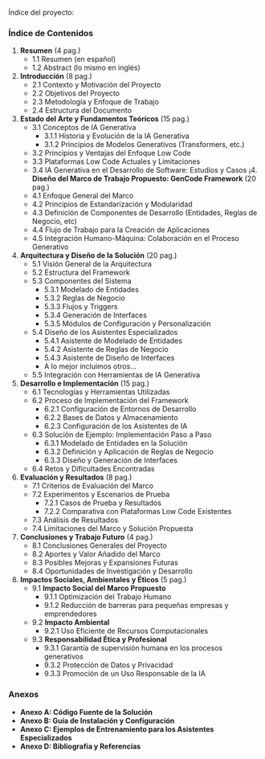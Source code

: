 Índice del proyecto:
### **Índice de Contenidos**

1.  **Resumen** (4 pag.)
    -   1.1 Resumen (en español)
    -   1.2 Abstract (lo mismo en inglés)
2.  **Introducción** (8 pag.)
    -   2.1 Contexto y Motivación del Proyecto
    -   2.2 Objetivos del Proyecto
    -   2.3 Metodología y Enfoque de Trabajo
    -   2.4 Estructura del Documento
3.  **Estado del Arte y Fundamentos Teóricos** (15 pag.)
    -   3.1 Conceptos de IA Generativa
        -   3.1.1 Historia y Evolución de la IA Generativa
        -   3.1.2 Principios de Modelos Generativos (Transformers, etc.)
    -   3.2 Principios y Ventajas del Enfoque Low Code
    -   3.3 Plataformas Low Code Actuales y Limitaciones
    -   3.4 IA Generativa en el Desarrollo de Software: Estudios y Casos
¡4.  **Diseño del Marco de Trabajo Propuesto: GenCode Framework** (20 pag.)
    -   4.1 Enfoque General del Marco
    -   4.2 Principios de Estandarización y Modularidad
    -   4.3 Definición de Componentes de Desarrollo (Entidades, Reglas de Negocio, etc)
    -   4.4 Flujo de Trabajo para la Creación de Aplicaciones
    -   4.5 Integración Humano-Máquina: Colaboración en el Proceso Generativo
5.  **Arquitectura y Diseño de la Solución** (20 pag.)
    -   5.1 Visión General de la Arquitectura
    -   5.2 Estructura del Framework
    -   5.3 Componentes del Sistema
        -   5.3.1 Modelado de Entidades
        -   5.3.2 Reglas de Negocio
        -   5.3.3 Flujos y Triggers
        -   5.3.4 Generación de Interfaces
        -   5.3.5 Módulos de Configuración y Personalización
    -   5.4 Diseño de los Asistentes Especializados
        -   5.4.1 Asistente de Modelado de Entidades
        -   5.4.2 Asistente de Reglas de Negocio
        -   5.4.3 Asistente de Diseño de Interfaces
        -   A lo mejor incluimos otros...
    -   5.5 Integración con Herramientas de IA Generativa
6.  **Desarrollo e Implementación** (15 pag.)
    -   6.1 Tecnologías y Herramientas Utilizadas
    -   6.2 Proceso de Implementación del Framework
        -   6.2.1 Configuración de Entornos de Desarrollo
        -   6.2.2 Bases de Datos y Almacenamiento
        -   6.2.3 Configuración de los Asistentes de IA
    -   6.3 Solución de Ejemplo: Implementación Paso a Paso
        -   6.3.1 Modelado de Entidades en la Solución
        -   6.3.2 Definición y Aplicación de Reglas de Negocio
        -   6.3.3 Diseño y Generación de Interfaces
    -   6.4 Retos y Dificultades Encontradas
7.  **Evaluación y Resultados** (8 pag.)
    -   7.1 Criterios de Evaluación del Marco
    -   7.2 Experimentos y Escenarios de Prueba
        -   7.2.1 Casos de Prueba y Resultados
        -   7.2.2 Comparativa con Plataformas Low Code Existentes
    -   7.3 Análisis de Resultados
    -   7.4 Limitaciones del Marco y Solución Propuesta
8.  **Conclusiones y Trabajo Futuro** (4 pag.)
    -   8.1 Conclusiones Generales del Proyecto
    -   8.2 Aportes y Valor Añadido del Marco
    -   8.3 Posibles Mejoras y Expansiones Futuras
    -   8.4 Oportunidades de Investigación y Desarrollo
9.  **Impactos Sociales, Ambientales y Éticos** (5 pag.)
    -   9.1 **Impacto Social del Marco Propuesto**
        -   9.1.1 Optimización del Trabajo Humano
        -   9.1.2 Reducción de barreras para pequeñas empresas y emprendedores
    -   9.2 **Impacto Ambiental**
        -   9.2.1 Uso Eficiente de Recursos Computacionales
    -   9.3 **Responsabilidad Ética y Profesional**
        -   9.3.1 Garantía de supervisión humana en los procesos generativos
        -   9.3.2 Protección de Datos y Privacidad
        -   9.3.3 Promoción de un Uso Responsable de la IA
### **Anexos**
-   **Anexo A: Código Fuente de la Solución**
-   **Anexo B: Guía de Instalación y Configuración**
-   **Anexo C: Ejemplos de Entrenamiento para los Asistentes Especializados**
-   **Anexo D: Bibliografía y Referencias**